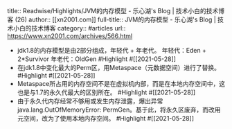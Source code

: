 title:: Readwise/Highlights/JVM的内存模型 - 乐心湖's Blog | 技术小白的技术博客 (26)
author:: [[xn2001.com]]
full-title:: JVM的内存模型 - 乐心湖's Blog | 技术小白的技术博客
category:: #articles
url:: https://www.xn2001.com/archives/566.html

- jdk1.8的内存模型是由2部分组成，年轻代 + 年老代。
  年轻代：Eden + 2*Survivor
  年老代：OldGen #Highlight #[[2021-05-28]]
- 在jdk1.8中变化最大的Perm区，用Metaspace（元数据空间）进行了替换。 #Highlight #[[2021-05-28]]
- Metaspace所占用的内存空间不是在虚拟机内部，而是在本地内存空间中，这也是与1.7的永久代最大的区别所在。 #Highlight #[[2021-05-28]]
- 由于永久代内存经常不够用或发生内存泄露，爆出异常java.lang.OutOfMemoryError: PermGen。基于此，将永久区废弃，而改用元空间，改为了使用本地内存空间。 #Highlight #[[2021-05-28]]
